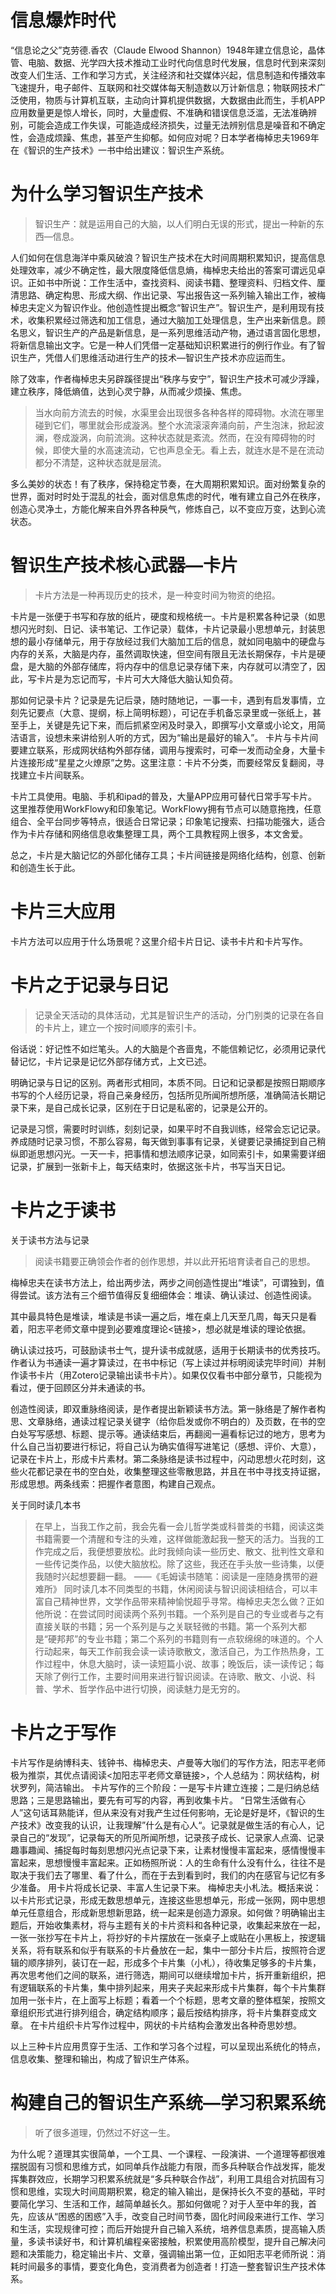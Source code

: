 # 信息爆炸时代

“信息论之父”克劳德.香农（Claude Elwood Shannon）1948年建立信息论，晶体管、电脑、数据、光学四大技术推动工业时代向信息时代发展，信息时代到来深刻改变人们生活、工作和学习方式，关注经济和社交媒体兴起，信息制造和传播效率飞速提升，电子邮件、互联网和社交媒体每天制造数以万计新信息；物联网技术广泛使用，物质与计算机互联，主动向计算机提供数据，大数据由此而生，手机APP应用数量更是惊人增长，同时，大量虚假、不准确和错误信息泛滥，无法准确辨别，可能会造成工作失误，可能造成经济损失，过量无法辨别信息是噪音和不确定性，会造成烦躁、焦虑，甚至产生抑郁。如何应对呢？日本学者梅棹忠夫1969年在《智识的生产技术》一书中给出建议：智识生产系统。

# 为什么学习智识生产技术

> 智识生产：就是运用自己的大脑，以人们明白无误的形式，提出一种新的东西—信息。

人们如何在信息海洋中乘风破浪？智识生产技术在大时间周期积累知识，提高信息处理效率，减少不确定性，最大限度降低信息熵，梅棹忠夫给出的答案可谓远见卓识。正如书中所说：工作生活中，查找资料、阅读书籍、整理资料、归档文件、厘清思路、确定构思、形成大纲、作出记录、写出报告这一系列输入输出工作，被梅棹忠夫定义为智识作业。他创造性提出概念“智识生产”。智识生产，是利用现有技术，收集积累经过筛选和加工信息，通过大脑加工处理信息，生产出来新信息。顾名思义，智识生产的产品是新信息，是一系列思维活动产物，通过语言固化思想，将新信息输出文字。它是一种人们凭借一定基础知识积累进行的例行作业。有了智识生产，凭借人们思维活动进行生产的技术—智识生产技术亦应运而生。

除了效率，作者梅棹忠夫另辟蹊径提出“秩序与安宁”，智识生产技术可减少浮躁，建立秩序，降低熵值，达到心灵宁静，从而减少烦操、焦虑。 

> 当水向前方流去的时候，水渠里会出现很多各种各样的障碍物。水流在哪里碰到它们，哪里就会形成漩涡。整个水流滚滚奔涌向前，产生泡沫，掀起波澜，卷成漩涡，向前流淌。这种状态就是紊流。然而，在没有障碍物的时候，即使大量的水高速流动，它也声息全无。看上去，就连水是不是在流动都分不清楚，这种状态就是层流。

多么美妙的状态！有了秩序，保持稳定节奏，在大周期积累知识。面对纷繁复杂的世界，面对时时处于混乱的社会，面对信息焦虑的时代，唯有建立自己外在秩序，创造心灵净土，方能化解来自外界各种戾气，修炼自己，以不变应万变，达到心流状态。

# 智识生产技术核心武器—卡片

> 卡片方法是一种再现历史的技术，是一种变时间为物资的绝招。

卡片是一张便于书写和存放的纸片，硬度和规格统一。卡片是积累各种记录（如思想闪光时刻、日记、读书笔记、工作记录）载体，卡片记录最小思想单元，封装思想的最小存储单元，用于存放经过我们大脑加工后的信息，就如同电脑中的硬盘与内存的关系，大脑是内存，虽然调取快速，但空间有限且无法长期保存，卡片是硬盘，是大脑的外部存储库，将内存中的信息记录存储下来，内存就可以清空了，因此，写卡片是为忘记而写，卡片可大大降低大脑认知负荷。

那如何记录卡片？记录是先记后录，随时随地记，一事一卡，遇到有启发事情，立刻先记要点（大意、提纲，标上简明标题），可记在手机备忘录里或一张纸上，甚至手上，关键是先记下来，而后抓紧空闲及时录入，即撰写小文章或小论文，用简洁语言，设想未来讲给别人听的方式，因为“输出是最好的输入”。 卡片与卡片间要建立联系，形成网状结构外部存储，调用与搜索时，可牵一发而动全身，大量卡片连接形成“星星之火燎原”之势。这里注意：卡片不分类，而要经常反复翻阅，寻找建立卡片间联系。

卡片工具使用。电脑、手机和ipad的普及，大量APP应用可替代日常手写卡片。这里推荐使用WorkFlowy和印象笔记。WorkFlowy拥有节点可以随意拖拽，任意组合、全平台同步等特点，很适合日常记录；印象笔记搜索、扫描功能强大，适合作为卡片存储和网络信息收集整理工具，两个工具教程网上很多，本文舍爱。

总之，卡片是大脑记忆的外部化储存工具；卡片间链接是网络化结构，创意、创新和创造生长于此。

# 卡片三大应用
卡片方法可以应用于什么场景呢？这里介绍卡片日记、读书卡片和卡片写作。

# 卡片之于记录与日记 

> 记录全天活动的具体活动，尤其是智识生产的活动，分门别类的记录在各自的卡片上，建立一个按时间顺序的索引卡。

俗话说：好记性不如烂笔头。人的大脑是个吝啬鬼，不能信赖记忆，必须用记录代替记忆，卡片记录是记忆外部存储方式，上文已述。

明确记录与日记的区别。两者形式相同，本质不同。日记和记录都是按照日期顺序书写的个人经历记录，将自己亲身经历，包括所见所闻所想所感，准确简洁长期记录下来，是自己成长记录，区别在于日记是私密的，记录是公开的。

记录是习惯，需要时时训练，刻刻记录，如果平时不自我训练，经常会忘记记录。养成随时记录习惯，不那么容易，每天做到事事有记录，关键要记录捕捉到自己稍纵即逝思想闪光。一天一卡，把事情和想法顺序记录，如同索引卡，如果需要详细记录，扩展到一张新卡上，每天结束时，依据这张卡片，书写当天日记。

# 卡片之于读书

关于读书方法与记录
> 阅读书籍要正确领会作者的创作思想，并以此开拓培育读者自己的思想。

梅棹忠夫在读书方法上，给出两步法，两步之间创造性提出“堆读”，可谓独到，值得尝试。该方法有三个细节值得反复细细体会：堆读、确认读过、创造性阅读。

其中最具特色是堆读，堆读是书读一遍之后，堆在桌上几天至几周，每天只是看着，阳志平老师文章中提到必要难度理论\<链接\>，想必就是堆读的理论依据。

确认读过技巧，可鼓励读书士气，提升读书成就感，适用于长期读书的优秀技巧。作者认为书通读一遍才算读过，在书中标记（写上读过并标明阅读完毕时间）并制作读书卡片（用Zotero记录输出读书卡片）。如果仅仅看书中部分章节，只能视为看过，便于回顾区分并未通读的书。

创造性阅读，即双重脉络阅读，是作者提出新颖读书方法。第一脉络是了解作者构思、文章脉络，通读过程记录关键字（给你启发或你不明白的）及页数，在书的空白处写写感想、标题、提示等。通读结束后，再翻阅一遍看标记过的地方，思考为什么自己当初要进行标记，将自己认为确实值得写进笔记（感想、评价、大意），记录在卡片上，形成卡片素材。第二条脉络是读书过程中，闪动思想火花时刻，这些火花都记录在书的空白处，收集整理这些零散思路，并且在书中寻找支持证据，形成思想。两条线索：把握作者意图，构建自己观点。

关于同时读几本书
> 在早上，当我工作之前，我会先看一会儿哲学类或科普类的书籍，阅读这类书籍需要一个清醒和专注的头难，这样做能激起我一整天的活力。当我的工作完成之后，我便想要放松。此时我倾向读一些历史、散文、批判性文章和一些传记类作品，以使大脑放松。除了这些，我还在手头放一些诗集，以便我随时兴起想要翻一翻。  ——《毛姆读书随笔：阅读是一座随身携带的避难所》
> 同时读几本不同类型的书籍，休闲阅读与智识阅读相结合，可以丰富自己精神世界，文学作品带来精神愉悦超乎寻常。梅棹忠夫怎么做？正如他所说：在尝试同时阅读两个系列书籍。一个系列是自己的专业或者与之有直接关联的书籍；另一个系列是与之关联轻微的书籍。第一个系列大都是“硬邦邦”的专业书籍；第二个系列的书籍则有一点软绵绵的味道的。个人行动起来，每天工作前我会读一读诗歌散文，激活自己，为工作热热身，工作过程中，休息大脑时，读一读短篇小说、故事；晚饭后，读一读传记；每天除了例行工作，主要时间用来进行智识阅读。在诗歌、散文、小说、科普、学术、哲学作品中进行切换，阅读魅力是无穷的。

# 卡片之于写作

卡片写作是纳博科夫、钱钟书、梅棹忠夫、卢曼等大咖们的写作方法，阳志平老师极为推崇，其优点请阅读\<加阳志平老师文章链接\>，个人总结为：网状结构，树状罗列，简洁输出。
卡片写作的三个阶段：一是写卡片建立连接；二是归纳总结思路；三是思路输出，要先有可写的内容，再到收集卡片。
“日常生活做有心人”这句话耳熟能详，但从来没有对我产生过任何影响，无论是好是坏，《智识的生产技术》改变我的认识，让我理解”什么是有心人“。记录就是做生活的有心人，记录自己的“发现”，记录每天的所见所闻所想，记录孩子成长、记录家人点滴、记录趣事趣闻、捕捉每时每刻思想闪光点记录下来，让素材慢慢丰富起来，感情慢慢丰富起来，思想慢慢丰富起来。正如杨照所说：人的生命有什么没有什么，往往不是取决于我们去了哪里、看了什么，而在于去到看到时，我们的内在感官与记忆有多少准备。 用卡片将成长记录、丰富人生记录下来。
梅棹忠夫小札法。概括来说：以卡片形式记录，形成无数思想单元，连接这些思想单元，形成一张网，网中思想单元任意组合，形成新思想新思路，统一起来是创造力源泉。如何做？明确输出主题后，开始收集素材，将与主题有关的卡片资料和各种记录，收集起来放在一起，一张一张抄写在卡片上，将抄好的卡片摆放在一张桌子上或贴在小黑板上，按逻辑关系，将有联系和似乎有联系的卡片叠放在一起，集中一部分卡片后，按照符合逻辑的顺序排列，装订在一起，形成多个卡片集（小札），待收集足够多的卡片集，再次思考他们之间的联系，进行筛选，期间可以继续增加卡片，拆开重新组织，把有逻辑联系的卡片集，集中排列起来，用夹子夹起来形成卡片集群，每个卡片集群加用一张卡片，在上面写上标题；看着一个个标题，思考文章的整体框架，按照文章组织形式进行排列组合，确定结构顺序；最后按结构排序，将卡片集群变成文章。 在卡片组织卡片写作过程中，网状的卡片结构会激发出各种奇思妙想。

以上三种卡片应用贯穿于生活、工作和学习各个过程，可以呈现出系统化的特点，信息收集、整理和输出，构成了智识生产体系。


# 构建自己的智识生产系统—学习积累系统
> 听了很多道理，仍然过不好这一生。

为什么呢？道理其实很简单，一个工具、一个课程、一段演讲、一个道理等都很难摆脱固有习惯和思维方式，如同单兵作战能力有限，而多兵种联合作战发挥，能发挥集群效应，长期学习积累系统就是“多兵种联合作战”，利用工具组合对抗固有习惯和思维，实现大时间周期积累，稳定的输入输出，是保持长久不变的基础，平时要简化学习、生活和工作，越简单越长久。那如何做呢？对于人至中年的我，首先，应该从“困惑的困惑”入手，改变自己时间节奏，固化时间段来进行工作、学习和生活，实现规律可控；而后开始提升自己输入系统，培养信息素质，提高输入质量，多读书读好书，和计算机编程亲密接触，积累使用高阶模型，提升自己解决问题和决策能力，稳定输出卡片、文章，强调输出第一位，正如阳志平老师所说：消耗时间最多的事情，要变化角色，变消费者为创造者！打造一整套智识生产技术体系。